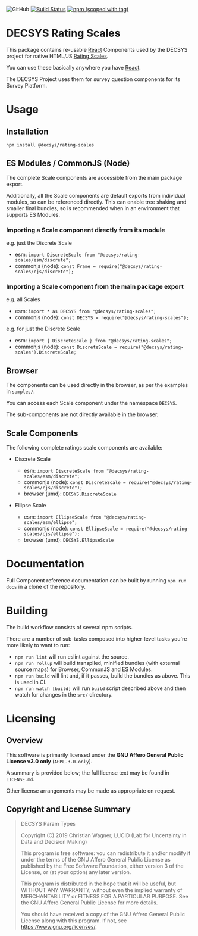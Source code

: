 ![GitHub](https://img.shields.io/github/license/decsys/rating-scales.svg)
[![Build Status](https://dev.azure.com/UniversityOfNottingham/DECSYS/_apis/build/status/decsys.rating-scales?branchName=master)](https://dev.azure.com/UniversityOfNottingham/DECSYS/_build/latest?definitionId=162?branchName=master)
[![npm (scoped with tag)](https://img.shields.io/npm/v/@decsys/rating-scales/latest.svg)](https://www.npmjs.com/package/@decsys/rating-scales)

# DECSYS Rating Scales

This package contains re-usable [React] Components used by the DECSYS project for native HTML/JS [Rating Scales].

You can use these basically anywhere you have [React].

The DECSYS Project uses them for survey question components for its Survey Platform.

# Usage

## Installation

`npm install @decsys/rating-scales`

## ES Modules / CommonJS (Node)

The complete Scale components are accessible from the main package export.

Additionally, all the Scale components are default exports from individual modules, so can be referenced directly. This can enable tree shaking and smaller final bundles, so is recommended when in an environment that supports ES Modules.

### Importing a Scale component directly from its module

e.g. just the Discrete Scale

- esm: `import DiscreteScale from "@decsys/rating-scales/esm/discrete";`
- commonjs (node): `const Frame = require("@decsys/rating-scales/cjs/discrete");`

### Importing a Scale component from the main package export

e.g. all Scales

- esm: `import * as DECSYS from "@decsys/rating-scales";`
- commonjs (node): `const DECSYS = require("@decsys/rating-scales");`

e.g. for just the Discrete Scale

- esm: `import { DiscreteScale } from "@decsys/rating-scales";`
- commonjs (node): `const DiscreteScale = require("@decsys/rating-scales").DiscreteScale;`

## Browser

The components can be used directly in the browser, as per the examples in `samples/`.

You can access each Scale component under the namespace `DECSYS`.

The sub-components are not directly available in the browser.

## Scale Components

The following complete ratings scale components are available:

- Discrete Scale

  - esm: `import DiscreteScale from "@decsys/rating-scales/esm/discrete";`
  - commonjs (node): `const DiscreteScale = require("@decsys/rating-scales/cjs/discrete");`
  - browser (umd): `DECSYS.DiscreteScale`

- Ellipse Scale
  - esm: `import EllipseScale from "@decsys/rating-scales/esm/ellipse";`
  - commonjs (node): `const EllipseScale = require("@decsys/rating-scales/cjs/ellipse");`
  - browser (umd): `DECSYS.EllipseScale`

# Documentation

Full Component reference documentation can be built by running `npm run docs` in a clone of the repository.

# Building

The build workflow consists of several npm scripts.

There are a number of sub-tasks composed into higher-level tasks you're more likely to want to run:

- `npm run lint` will run eslint against the source.
- `npm run rollup` will build transpiled, minified bundles (with external source maps) for Browser, CommonJS and ES Modules.
- `npm run build` will lint and, if it passes, build the bundles as above. This is used in CI.
- `npm run watch [build]` will run `build` script described above and then watch for changes in the `src/` directory.

# Licensing

## Overview

This software is primarily licensed under the **GNU Affero General Public License v3.0 only** (`AGPL-3.0-only`).

A summary is provided below; the full license text may be found in `LICENSE.md`.

Other license arrangements may be made as appropriate on request.

## Copyright and License Summary

> DECSYS Param Types
>
> Copyright (C) 2019 Christian Wagner, LUCID (Lab for Uncertainty in Data and Decision Making)
>
> This program is free software: you can redistribute it and/or modify
> it under the terms of the GNU Affero General Public License as published
> by the Free Software Foundation, either version 3 of the License, or
> (at your option) any later version.
>
> This program is distributed in the hope that it will be useful,
> but WITHOUT ANY WARRANTY; without even the implied warranty of
> MERCHANTABILITY or FITNESS FOR A PARTICULAR PURPOSE. See the
> GNU Affero General Public License for more details.
>
> You should have received a copy of the GNU Affero General Public License
> along with this program. If not, see <https://www.gnu.org/licenses/>.

[react]: https://reactjs.org/
[rating scales]: https://en.wikipedia.org/wiki/Rating_scale
